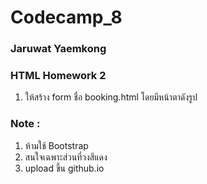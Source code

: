 # Codecamp_8

### Jaruwat Yaemkong
### HTML Homework 2

1. ให้สร้าง form ชื่อ booking.html โดยมีหน้าตาดังรูป

### Note : 
1. ห้ามใช้ Bootstrap 
2. สนใจเฉพาะส่วนที่วงสีแดง
3. upload ขึ้น github.io 
